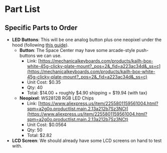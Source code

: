 # Part List

<!-- ## Core Parts

- 6x6 LED button grid (5x5 for testing)
- 3 additional LED buttons for cycling display/alternate controls
- Display screen for score, lives, goal, etc. -->

## Specific Parts to Order

- **LED Buttons**: This will be one analog button plus one neopixel under the hood (following [this guide](https://1drv.ms/v/c/d5d13c61c60eae0c/EQyuDsZhPNEggNURugAAAAABC1qcKIA6uDmvEMEURvn0nA)).
  - **Button**: The Space Center may have some arcade-style push-buttons we can use.
    - Link: [https://mechanicalkeyboards.com/products/kailh-box-white-45g-clicky-plate-mount?_pos=2&_fid=a223ac34d&_ss=c](https://mechanicalkeyboards.com/products/kailh-box-white-45g-clicky-plate-mount?_pos=2&_fid=a223ac34d&_ss=c)
    - Unit Cost: $0.35
    - Qty: 40
    - Total: $14.00 + roughly $4.90 shipping = $19.94 (with tax)
  - **Neopixel**: WS2812B RGB LED Chips
    - Link: [https://www.aliexpress.us/item/2255801159561004.html?spm=a2g0o.productlist.main.2.13a212b7Sz3NCt](https://www.aliexpress.us/item/2255801159561004.html?spm=a2g0o.productlist.main.2.13a212b7Sz3NCt)
    - Unit Cost: $0.0564
    - Qty: 50
    - Total: $2.82
- **LCD Screen**: We should already have some LCD screens on hand to test with.
